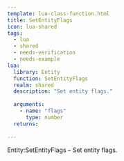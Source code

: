 ```yaml
---
template: lua-class-function.html
title: SetEntityFlags
icon: lua-shared
tags:
  - lua
  - shared
  - needs-verification
  - needs-example
lua:
  library: Entity
  function: SetEntityFlags
  realm: shared
  description: "Set entity flags."
  
  arguments:
    - name: "flags"
      type: number
  returns:
    
---
```


<div class="lua__search__keywords">
Entity:SetEntityFlags &#x2013; Set entity flags.
</div>
